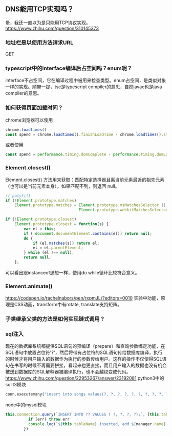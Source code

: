 ##

## DNS能用TCP实现吗？
晕，我还一直以为是只能用TCP协议实现。
https://www.zhihu.com/question/310145373

### 地址栏是以使用方法请求URL
GET

### typescript中的interface编译后占空间吗？enum呢？
interface不占空间，它在编译过程中被用来检查类型。enum占空间，是类似对象一样的实现。顺带一提，tsc是typescript compiler的意思，自然javac也是java compiler的意思。

### 如何获得页面加载时间？
chrome浏览器可以使用
```js
chrome.loadtimes()
const spend = chrome.loadtimes().finishLoadTime - chrome.loadtimes().startLoadTime
```
或者使用
```js
const spend = performance.timing.domComplete - performance.timing.domLoading
```

### Element.closest()
Element.closest() 方法用来获取：匹配特定选择器且离当前元素最近的祖先元素（也可以是当前元素本身）。如果匹配不到，则返回 null。
```js
// polyfill
if (!Element.prototype.matches)
    Element.prototype.matches = Element.prototype.msMatchesSelector ||
                                Element.prototype.webkitMatchesSelector;

if (!Element.prototype.closest)
    Element.prototype.closest = function(s) {
        var el = this;
        if (!document.documentElement.contains(el)) return null;
        do {
            if (el.matches(s)) return el;
            el = el.parentElement;
        } while (el !== null);
        return null;
    };
```
可以看出跟instanceof思想一样，使用do while循环比较符合意义。

### Element.animate()

https://codepen.io/rachelnabors/pen/rxpmJL/?editors=0010
实验中功能，原理是CSS动画，transform中有rotate, translate支持矩阵。

### 子类继承父类的方法是如何实现链式调用？


### sql注入
现在的数据库系统都提供SQL语句的预编译（prepare）和查询参数绑定功能，在SQL语句中放置占位符'?'，然后将带有占位符的SQL语句传给数据库编译，执行的时候才将用户输入的数据作为执行的参数传给用户。这样的操作不仅使得SQL语句在书写的时候不再需要拼接，看起来也更直接，而且用户输入的数据也没有机会被送到数据库的SQL解释器被编译执行，也不会越权变成代码。
https://www.zhihu.com/question/22953267/answer/23192081
python3中的sqlit3模块
```python
conn.executemany("insert into songs values(?, ?, ?, ?, ?, ?, ?, ?, ?, ?, ?, ?, ?, ?, ?, ?, ?, ?)", song_data_list)
```
node中的mysql模块
```js
this.connection.query(`INSERT INTO ?? VALUES ( ?, ?, ?, ?);`, [this.tableName, null, manager.name, manager.password, manager.github], err => {
          if (err) throw err
          console.log(`${this.tableName} inserted, add ${manager.name} in manager table!`)
        })
```